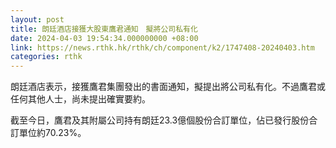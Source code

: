 ```yaml
---
layout: post
title: 朗廷酒店接獲大股東鷹君通知　擬將公司私有化
date: 2024-04-03 19:54:34.000000000 +08:00
link: https://news.rthk.hk/rthk/ch/component/k2/1747408-20240403.htm
categories: rthk
---
```


朗廷酒店表示，接獲鷹君集團發出的書面通知，擬提出將公司私有化。不過鷹君或任何其他人士，尚未提出確實要約。

截至今日，鷹君及其附屬公司持有朗廷23.3億個股份合訂單位，佔已發行股份合訂單位約70.23%。
